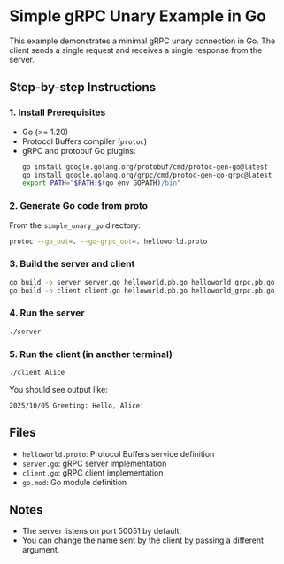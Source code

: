 # Simple gRPC Unary Example in Go

This example demonstrates a minimal gRPC unary connection in Go. The client sends a single request and receives a single response from the server.

## Step-by-step Instructions

### 1. Install Prerequisites
- Go (>= 1.20)
- Protocol Buffers compiler (`protoc`)
- gRPC and protobuf Go plugins:
  ```bash
  go install google.golang.org/protobuf/cmd/protoc-gen-go@latest
  go install google.golang.org/grpc/cmd/protoc-gen-go-grpc@latest
  export PATH="$PATH:$(go env GOPATH)/bin"
  ```

### 2. Generate Go code from proto
From the `simple_unary_go` directory:
```bash
protoc --go_out=. --go-grpc_out=. helloworld.proto
```

### 3. Build the server and client
```bash
go build -o server server.go helloworld.pb.go helloworld_grpc.pb.go
go build -o client client.go helloworld.pb.go helloworld_grpc.pb.go
```

### 4. Run the server
```bash
./server
```

### 5. Run the client (in another terminal)
```bash
./client Alice
```
You should see output like:
```
2025/10/05 Greeting: Hello, Alice!
```

## Files
- `helloworld.proto`: Protocol Buffers service definition
- `server.go`: gRPC server implementation
- `client.go`: gRPC client implementation
- `go.mod`: Go module definition

## Notes
- The server listens on port 50051 by default.
- You can change the name sent by the client by passing a different argument.
